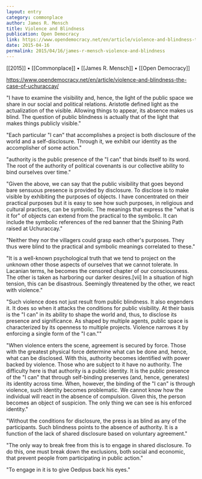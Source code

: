 ```yaml
---
layout: entry
category: commonplace
author: James R. Mensch
title: Violence and Blindness
publication: Open Democracy
link: https://www.opendemocracy.net/en/article/violence-and-blindness-the-case-of-uchuraccay/
date: 2015-04-16
permalink: 2015/04/16/james-r-mensch-violence-and-blindness
---
```


[[2015]] • [[Commonplace]] • [[James R. Mensch]] • [[Open Democracy]] 

https://www.opendemocracy.net/en/article/violence-and-blindness-the-case-of-uchuraccay/

"I have to examine the visibility and, hence, the light of the public space we share in our social and political relations. Aristotle defined light as the actualization of the visible. Allowing things to appear, its absence makes us blind. The question of public blindness is actually that of the light that makes things publicly visible."

"Each particular "I can" that accomplishes a project is both disclosure of the world and a self-disclosure. Through it, we exhibit our identity as the accomplisher of some action."
 
"authority is the public presence of the "I can" that binds itself to its word. The root of the authority of political covenants is our collective ability to bind ourselves over time."

"Given the above, we can say that the public visibility that goes beyond bare sensuous presence is provided by disclosure. To disclose is to make visible by exhibiting the purposes of objects. I have concentrated on their practical purposes but it is easy to see how such purposes, in religious and cultural practices, can be symbolic. The meanings that express the "what is it for" of objects can extend from the practical to the symbolic. It can include the symbolic references of the red banner that the Shining Path raised at Uchuraccay."

"Neither they nor the villagers could grasp each other's purposes. They thus were blind to the practical and symbolic meanings correlated to these."

"It is a well-known psychological truth that we tend to project on the unknown other those aspects of ourselves that we cannot tolerate. In Lacanian terms, he becomes the censored chapter of our consciousness. The other is taken as harboring our darker desires.[vii] In a situation of high tension, this can be disastrous. Seemingly threatened by the other, we react with violence."

"Such violence does not just result from public blindness. It also engenders it. It does so when it attacks the conditions for public visibility. At their basis is the "I can" in its ability to shape the world and, thus, to disclose its presence and significance. As shaped by multiple agents, public space is characterized by its openness to multiple projects. Violence narrows it by enforcing a single form of the "I can.""
 
"When violence enters the scene, agreement is secured by force. Those with the greatest physical force determine what can be done and, hence, what can be disclosed. With this, authority becomes identified with power backed by violence. Those who are subject to it have no authority. The difficulty here is that authority is a public identity. It is the public presence of the "I can" that through self-binding preserves (and, hence, generates) its identity across time. When, however, the binding of the "I can" is through violence, such identity becomes problematic. We cannot know how the individual will react in the absence of compulsion. Given this, the person becomes an object of suspicion. The only thing we can see is his enforced identity."

"Without the conditions for disclosure, the press is as blind as any of the participants. Such blindness points to the absence of authority. It is a function of the lack of shared disclosure based on voluntary agreement."

"The only way to break free from this is to engage in shared disclosure. To do this, one must break down the exclusions, both social and economic, that prevent people from participating in public action."

"To engage in it is to give Oedipus back his eyes."
